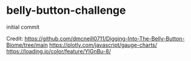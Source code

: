 # belly-button-challenge
initial commit

Credit:
https://github.com/dmcneill0711/Digging-Into-The-Belly-Button-Biome/tree/main
https://plotly.com/javascript/gauge-charts/
https://loading.io/color/feature/YlGnBu-8/
